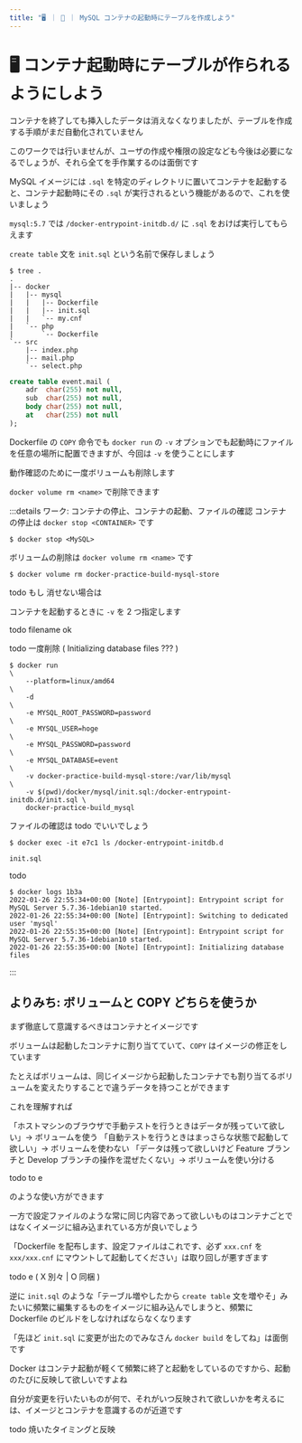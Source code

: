 ```yaml
---
title: "🖥️ ｜ 🐳 ｜ MySQL コンテナの起動時にテーブルを作成しよう"
---
```

# 🖥️ コンテナ起動時にテーブルが作られるようにしよう
コンテナを終了しても挿入したデータは消えなくなりましたが、テーブルを作成する手順がまだ自動化されていません

このワークでは行いませんが、ユーザの作成や権限の設定なども今後は必要になるでしょうが、それら全てを手作業するのは面倒です

MySQL イメージには `.sql` を特定のディレクトリに置いてコンテナを起動すると、コンテナ起動時にその `.sql` が実行されるという機能があるので、これを使いましょう

`mysql:5.7` では `/docker-entrypoint-initdb.d/` に `.sql` をおけば実行してもらえます

`create table` 文を `init.sql` という名前で保存しましょう

```
$ tree .
.
|-- docker
|   |-- mysql
|   |   |-- Dockerfile
|   |   |-- init.sql
|   |   `-- my.cnf
|   `-- php
|       `-- Dockerfile
`-- src
    |-- index.php
    |-- mail.php
    `-- select.php
```

```sql:docker/mysql/init.sql
create table event.mail (
    adr  char(255) not null,
    sub  char(255) not null,
    body char(255) not null,
    at   char(255) not null
);
```

Dockerfile の `COPY` 命令でも `docker run` の `-v` オプションでも起動時にファイルを任意の場所に配置できますが、今回は `-v` を使うことにします

動作確認のために一度ボリュームも削除します

`docker volume rm <name>` で削除できます

:::details ワーク: コンテナの停止、コンテナの起動、ファイルの確認
コンテナの停止は `docker stop <CONTAINER>` です

```
$ docker stop <MySQL>
```

ボリュームの削除は `docker volume rm <name>` です

```
$ docker volume rm docker-practice-build-mysql-store
```

todo もし 消せない場合は

コンテナを起動するときに `-v` を 2 つ指定します

todo filename ok

todo 一度削除 ( Initializing database files ??? )

```
$ docker run                                                             \
    --platform=linux/amd64                                               \
    -d                                                                   \
    -e MYSQL_ROOT_PASSWORD=password                                      \
    -e MYSQL_USER=hoge                                                   \
    -e MYSQL_PASSWORD=password                                           \
    -e MYSQL_DATABASE=event                                              \
    -v docker-practice-build-mysql-store:/var/lib/mysql                  \
    -v $(pwd)/docker/mysql/init.sql:/docker-entrypoint-initdb.d/init.sql \
    docker-practice-build_mysql
```

ファイルの確認は todo でいいでしょう

```
$ docker exec -it e7c1 ls /docker-entrypoint-initdb.d

init.sql
```

todo
```
$ docker logs 1b3a
2022-01-26 22:55:34+00:00 [Note] [Entrypoint]: Entrypoint script for MySQL Server 5.7.36-1debian10 started.
2022-01-26 22:55:34+00:00 [Note] [Entrypoint]: Switching to dedicated user 'mysql'
2022-01-26 22:55:35+00:00 [Note] [Entrypoint]: Entrypoint script for MySQL Server 5.7.36-1debian10 started.
2022-01-26 22:55:35+00:00 [Note] [Entrypoint]: Initializing database files
```
:::

## よりみち: ボリュームと COPY どちらを使うか
まず徹底して意識するべきはコンテナとイメージです

ボリュームは起動したコンテナに割り当てていて、`COPY` はイメージの修正をしています

たとえばボリュームは、同じイメージから起動したコンテナでも割り当てるボリュームを変えたりすることで違うデータを持つことができます

これを理解すれば

「ホストマシンのブラウザで手動テストを行うときはデータが残っていて欲しい」→ ボリュームを使う
「自動テストを行うときはまっさらな状態で起動して欲しい」→ ボリュームを使わない
「データは残って欲しいけど Feature ブランチと Develop ブランチの操作を混ぜたくない」→ ボリュームを使い分ける

todo to e

のような使い方ができます

一方で設定ファイルのような常に同じ内容であって欲しいものはコンテナごとではなくイメージに組み込まれている方が良いでしょう

「Dockerfile を配布します、設定ファイルはこれです、必ず `xxx.cnf` を `xxx/xxx.cnf` にマウントして起動してください」は取り回しが悪すぎます

todo e ( X 別々 | O 同梱 )

逆に `init.sql` のような「テーブル増やしたから `create table` 文を増やそ」みたいに頻繁に編集するものをイメージに組み込んでしまうと、頻繁に Dockerfile のビルドをしなければならなくなります

「先ほど `init.sql` に変更が出たのでみなさん `docker build` をしてね」は面倒です

Docker はコンテナ起動が軽くて頻繁に終了と起動をしているのですから、起動のたびに反映して欲しいですよね

自分が変更を行いたいものが何で、それがいつ反映されて欲しいかを考えるには、イメージとコンテナを意識するのが近道です

todo 焼いたタイミングと反映

